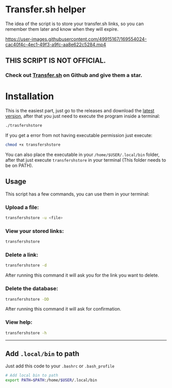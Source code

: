 # Transfer.sh helper

The idea of the script is to store your transfer.sh links, so you can remember them later and know when they will expire.


https://user-images.githubusercontent.com/49915167/169554024-cac40f4c-4ec1-49f3-a9fc-aa8e622c5284.mp4


## THIS SCRIPT IS NOT OFFICIAL.
### Check out [Transfer.sh](https://github.com/dutchcoders/transfer.sh) on Github and give them a star.


# Installation

This is the easiest part, just go to the releases and download the [latest version](https://github.com/OLoKo64/transfer-sh-store/releases), after that you just need to execute the program inside a terminal:

```bash
./trasfershstore
```

If you get a error from not having executable permission just execute:

```bash
chmod +x transfershstore
```

You can also place the executable in your `/home/$USER/.local/bin` folder, after that just execute `transfershstore` in your terminal (This folder needs to be on PATH).


## Usage

This script has a few commands, you can use them in your terminal:

### Upload a file:

```bash
transfershstore -u <file>
```

### View your stored links:

```bash
transfershstore
```

### Delete a link:

```bash
transfershstore -d
```

After running this command it will ask you for the link you want to delete.

### Delete the database:

```bash
transfershstore -DD
```

After running this command it will ask for confirmation.

### View help:

```bash
transfershstore -h
```

---

## Add `.local/bin` to path

Just add this code to your `.bashrc` or `.bash_profile`

```bash
# Add local bin to path
export PATH=$PATH:/home/$USER/.local/bin
```
